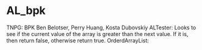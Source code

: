 # AL_bpk
TNPG: BPK
Ben Belotser, Perry Huang, Kosta Dubovskiy
ALTester:
Looks to see if the current value of the array is greater than the next value. If it is, then return false, otherwise return true.
OrderdArrayList:
